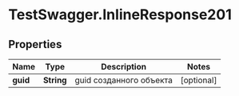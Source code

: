 # TestSwagger.InlineResponse201

## Properties

Name | Type | Description | Notes
------------ | ------------- | ------------- | -------------
**guid** | **String** | guid созданного объекта | [optional] 


